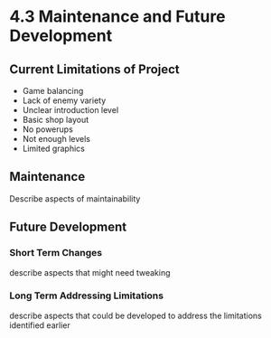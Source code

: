 # 4.3 Maintenance and Future Development

## Current Limitations of Project

* Game balancing
* Lack of enemy variety
* Unclear introduction level
* Basic shop layout
* No powerups
* Not enough levels
* Limited graphics

## Maintenance

Describe aspects of maintainability

## Future Development

### Short Term Changes

describe aspects that might need tweaking

### Long Term Addressing Limitations

describe aspects that could be developed to address the limitations identified earlier
